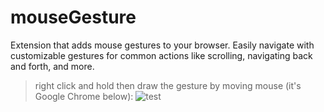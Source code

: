 # mouseGesture

Extension that adds mouse gestures to your browser. Easily navigate with customizable gestures for common actions like scrolling, navigating back and forth, and more.

> right click and hold then draw the gesture by moving mouse (it's Google Chrome below):
![test](https://github.com/user-attachments/assets/17f26caf-7b86-4974-8c9a-abb63bc79cd9)
